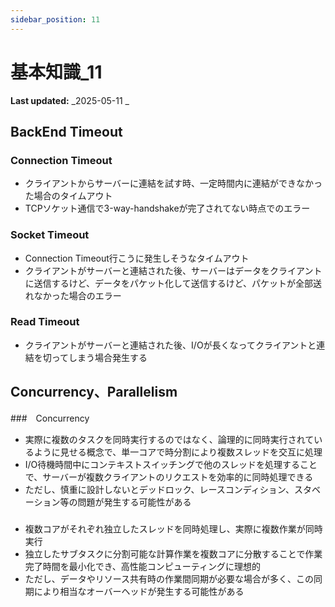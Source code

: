 ```yaml
---
sidebar_position: 11
---
```


# 基本知識_11

**Last updated:** _2025-05-11 _

## BackEnd Timeout

### Connection Timeout
- クライアントからサーバーに連結を試す時、一定時間内に連結ができなかった場合のタイムアウト
- TCPソケット通信で3-way-handshakeが完了されてない時点でのエラー

### Socket Timeout
- Connection Timeout行こうに発生しそうなタイムアウト
- クライアントがサーバーと連結された後、サーバーはデータをクライアントに送信するけど、データをパケット化して送信するけど、パケットが全部送れなかった場合のエラー

### Read Timeout
- クライアントがサーバーと連結された後、I/Oが長くなってクライアントと連結を切ってしまう場合発生する


## Concurrency、Parallelism

###　Concurrency
- 実際に複数のタスクを同時実行するのではなく、論理的に同時実行されているように見せる概念で、単一コアで時分割により複数スレッドを交互に処理
- I/O待機時間中にコンテキストスイッチングで他のスレッドを処理することで、サーバーが複数クライアントのリクエストを効率的に同時処理できる
- ただし、慎重に設計しないとデッドロック、レースコンディション、スタベーション等の問題が発生する可能性がある

###
- 複数コアがそれぞれ独立したスレッドを同時処理し、実際に複数作業が同時実行
- 独立したサブタスクに分割可能な計算作業を複数コアに分散することで作業完了時間を最小化でき、高性能コンピューティングに理想的
- ただし、データやリソース共有時の作業間同期が必要な場合が多く、この同期により相当なオーバーヘッドが発生する可能性がある